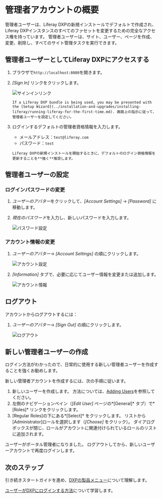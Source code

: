 # 管理者アカウントの概要

管理者ユーザーは、Liferay DXPの新規インストールでデフォルトで作成され、Liferay DXPインスタンスのすべてのファセットを変更するための完全なアクセス権を持っています。 管理者ユーザーは、サイト、ユーザー、ページを作成、変更、削除し、すべてのサイト管理タスクを実行できます。

## 管理者ユーザーとしてLiferay DXPにアクセスする

1.  ブラウザで`http://localhost:8080`を開きます。

2.  *[Sign In]* リンクをクリックします。

    ![サインインリンク](./introduction-to-the-admin-account/images/01.png "サインインリンク")

    ```{note}
    If a Liferay DXP bundle is being used, you may be presented with the [Setup Wizard](../installation-and-upgrades/installing-liferay/running-liferay-for-the-first-time.md). 画面上の指示に従って、管理者ユーザーを設定してください。
    ```

3.  ログインするデフォルトの管理者資格情報を入力します。

      - メールアドレス：`test@liferay.com`
      - パスワード：`test`
    
    <!-- end list -->

    ```{warning}
    Liferay DXPの新規インストールを開始するときに、デフォルトのログイン資格情報を更新することを**強く**推奨します。
    ```

## 管理者ユーザーの設定

### ログインパスワードの変更

1.  *ユーザーのアバター*をクリックして、*[Account Settings]* → *[Password]* に移動します。

2.  *現在のパスワード*を入力し、新しいパスワードを入力します。

    ![パスワード設定](./introduction-to-the-admin-account/images/04.png "パスワード設定")

### アカウント情報の変更

1.  *ユーザーのアバター*→ *[Account Settings]* の順にクリックします。

    ![アカウント設定](./introduction-to-the-admin-account/images/02.png "アカウント設定")

2.  *[Information]* タブで、必要に応じてユーザー情報を変更または追加します。

    ![アカウント情報](./introduction-to-the-admin-account/images/03.png "アカウント情報")

## ログアウト

アカウントからログアウトするには：

1.  *ユーザーのアバター*→ *[Sign Out]* の順にクリックします。

    ![ログアウト](./introduction-to-the-admin-account/images/05.png "ログアウト")

## 新しい管理者ユーザーの作成

ログイン方法がわかったので、日常的に使用する新しい管理者ユーザーを作成することを強くお勧めします。

新しい管理者アカウントを作成するには、次の手順に従います。

1.  新しいユーザーを作成します。 方法については、[Adding Users](../users-and-permissions/users/adding-and-managing-users.md)を参照してください。
2.  左側のナビゲーションペイン（*[Edit User]* ページの*[General]* タブ）で*[Roles]* リンクをクリックします。
3.  [Regular Roles]の下にある*[Select]* をクリックします。 リストから[Administrator]ロールを選択します（*[Choose]* をクリック）。 ダイアログボックスが閉じ、ロールがアカウントに関連付けられているロールのリストに追加されます。

ユーザーがポータル管理者になりました。 ログアウトしてから、新しいユーザーアカウントで再度ログインします。

## 次のステップ

引き続きスタートガイドを進め、[DXPの製品メニュー](./navigating-dxp.md)について理解します。

[ユーザーがDXPにログインする方法](../installation-and-upgrades/securing-liferay/authentication-basics.md)について学習します。
